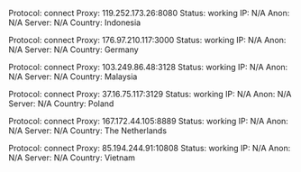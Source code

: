 Protocol: connect
Proxy: 119.252.173.26:8080
Status: working
IP: N/A
Anon: N/A
Server: N/A
Country: Indonesia

Protocol: connect
Proxy: 176.97.210.117:3000
Status: working
IP: N/A
Anon: N/A
Server: N/A
Country: Germany

Protocol: connect
Proxy: 103.249.86.48:3128
Status: working
IP: N/A
Anon: N/A
Server: N/A
Country: Malaysia

Protocol: connect
Proxy: 37.16.75.117:3129
Status: working
IP: N/A
Anon: N/A
Server: N/A
Country: Poland

Protocol: connect
Proxy: 167.172.44.105:8889
Status: working
IP: N/A
Anon: N/A
Server: N/A
Country: The Netherlands

Protocol: connect
Proxy: 85.194.244.91:10808
Status: working
IP: N/A
Anon: N/A
Server: N/A
Country: Vietnam

